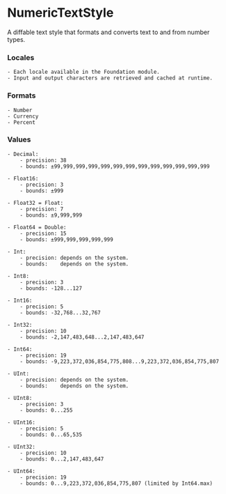 # NumericTextStyle

A diffable text style that formats and converts text to and from number types.

### Locales

    - Each locale available in the Foundation module.
    - Input and output characters are retrieved and cached at runtime.

### Formats

    - Number
    - Currency
    - Percent

### Values

    - Decimal:
        - precision: 38
        - bounds: ±99,999,999,999,999,999,999,999,999,999,999,999,999

    - Float16:
        - precision: 3
        - bounds: ±999

    - Float32 = Float:
        - precision: 7
        - bounds: ±9,999,999

    - Float64 = Double:
        - precision: 15
        - bounds: ±999,999,999,999,999

    - Int:
        - precision: depends on the system.
        - bounds:    depends on the system.

    - Int8:
        - precision: 3
        - bounds: -128...127

    - Int16:
        - precision: 5
        - bounds: -32,768...32,767

    - Int32:
        - precision: 10
        - bounds: -2,147,483,648...2,147,483,647

    - Int64:
        - precision: 19
        - bounds: -9,223,372,036,854,775,808...9,223,372,036,854,775,807

    - UInt:
        - precision: depends on the system.
        - bounds:    depends on the system.

    - UInt8:
        - precision: 3
        - bounds: 0...255

    - UInt16:
        - precision: 5
        - bounds: 0...65,535

    - UInt32:
        - precision: 10
        - bounds: 0...2,147,483,647

    - UInt64:
        - precision: 19
        - bounds: 0...9,223,372,036,854,775,807 (limited by Int64.max)
